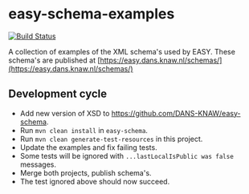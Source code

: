 easy-schema-examples
====================
[![Build Status](https://travis-ci.org/DANS-KNAW/easy-schema-examples.svg?branch=master)](https://travis-ci.org/DANS-KNAW/easy-schema-examples)

A collection of examples of the XML schema's used by EASY. These schema's are published at 
[https://easy.dans.knaw.nl/schemas/](https://easy.dans.knaw.nl/schemas/)

Development cycle
-----------------

* Add new version of XSD to https://github.com/DANS-KNAW/easy-schema.
* Run `mvn clean install` in `easy-schema`.
* Run `mvn clean generate-test-resources` in this project.
* Update the examples and fix failing tests.
* Some tests will be ignored with `...lastLocalIsPublic was false` messages.
* Merge both projects, publish schema's.
* The test ignored above should now succeed.

